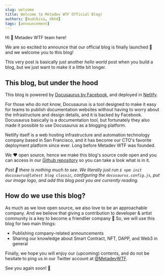 ```yaml
---
slug: welcome
title: Welcome to Metadev WTF Official Blog!
authors: [budibisa, dkhd]
tags: [announcement]
---
```


Hi 👋️ Metadev WTF team here!

We are so excited to announce that our official blog is finally launched 🎉️ and we welcome you to this blog!

This very post is basically just another _hello world_ post when you build a blog, but we just want to make it a little bit longer.

## This blog, but under the hood

This blog is powered by [Docusaurus by Facebook](https://docusaurus.io/), and deployed in [Netlify](https://netlify.com).

For those who do not know, Docusaurus is a tool designed to make it easy for teams to publish documentation websites without having to worry about the infrastructure and design details, and it is backed by Facebook. Docusaurus basically is a documentation tool, but fortunately they also made it possible to use Docusaurus as a blogging platform.

Netlify itself is a web hosting infrastructure and automation technology company based in San Francisco, and it has become our CTO's favorite deployment platform since ever. Long before Metadev WTF was founded.

We ♥️ open source, hence we make this blog's source code open and you can access in our [Github repository](https://github.com/MetadevWTF/blog) so you can take a look what is in it.

_Psst 🤫️ there is nothing much to see. We literally just run `$ npm init docusaurus@latest blog classic`, configuring the `docusaurus.config.js`, put our image logo, and add this blog post you are currently reading._

## How do we use this blog?

As much as we love open source, we also love to be an approachable company. And we believe that giving a contribution to developer & artist community is a key to become a friendlier company 🤝️ So, we will use this blog for two main things:

- Publishing company-related announcements
- Sharing our knowledge about Smart Contract, NFT, DAPP, and Web3 in general

Finally, we hope you will enjoy our (upcoming) contents, and do not be hesitate to ping us in our Twitter account at [@MetadevWTF](https://twitter.com/MetadevWTF).

See you again soon! 👋️
